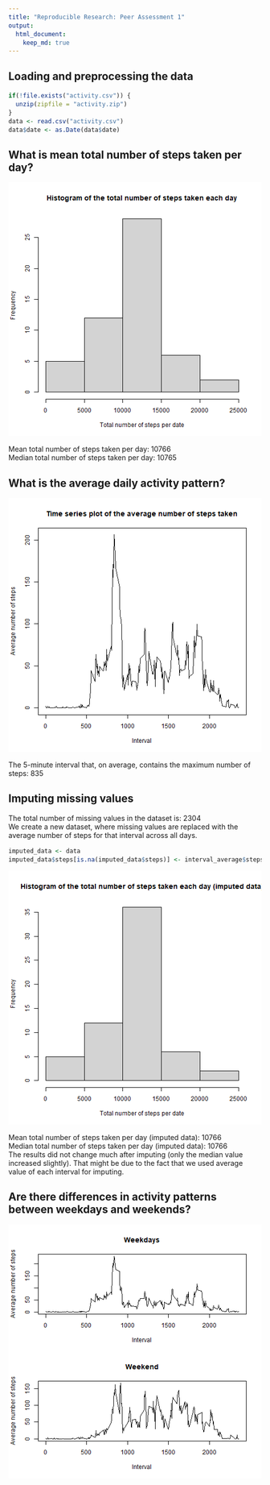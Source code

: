 ```yaml
---
title: "Reproducible Research: Peer Assessment 1"
output: 
  html_document:
    keep_md: true
---
```



## Loading and preprocessing the data

``` r
if(!file.exists("activity.csv")) {
  unzip(zipfile = "activity.zip")
}
data <- read.csv("activity.csv")
data$date <- as.Date(data$date)
```

## What is mean total number of steps taken per day?
![plot of chunk unnamed-chunk-2](figure/unnamed-chunk-2-1.png)

Mean total number of steps taken per day: 10766  
Median total number of steps taken per day: 10765  

## What is the average daily activity pattern?
![plot of chunk unnamed-chunk-4](figure/unnamed-chunk-4-1.png)

The 5-minute interval that, on average, contains the maximum number of steps: 835  

## Imputing missing values

The total number of missing values in the dataset is: 2304  
We create a new dataset, where missing values are replaced with the average number of steps for that interval across all days.  

``` r
imputed_data <- data
imputed_data$steps[is.na(imputed_data$steps)] <- interval_average$steps[match(imputed_data$interval[is.na(imputed_data$steps)], interval_average$interval)]
```
![plot of chunk unnamed-chunk-8](figure/unnamed-chunk-8-1.png)

Mean total number of steps taken per day (imputed data): 10766  
Median total number of steps taken per day (imputed data): 10766  
The results did not change much after imputing (only the median value increased slightly).
That might be due to the fact that we used average value of each interval for imputing.  

## Are there differences in activity patterns between weekdays and weekends?
![plot of chunk unnamed-chunk-10](figure/unnamed-chunk-10-1.png)
